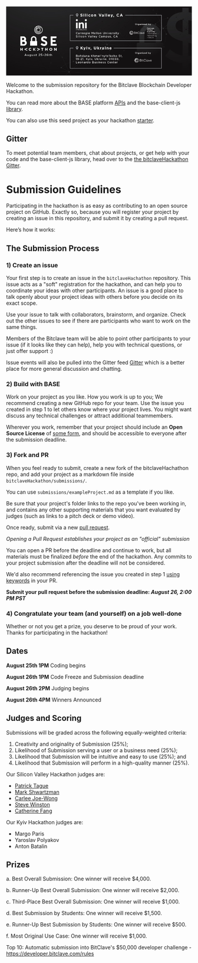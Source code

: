 ![Blockchain Developer Hackathon](docs/hackathon_banner.jpg)

Welcome to the submission repository for the Bitclave Blockchain Developer Hackathon.

You can read more about the BASE platform [APIs](https://github.com/bitclave/base-client-js/tree/develop/dist/docs) and the base-client-js [library](https://github.com/bitclave/base-client-js).

You can also use this seed project as your hackathon [starter](https://github.com/bitclave/base-tutorial-sample-app).

## Gitter

To meet potential team members, chat about projects, or get help with your code and the base-client-js library, head over to the  [the bitclaveHackathon Gitter](https://gitter.im/bitclaveHackathon/Lobby#).


# Submission Guidelines

Participating in the hackathon is as easy as contributing to an open source project on GitHub. Exactly so, because you will register your project by creating an issue in this repository, and submit it by creating a pull request.

Here’s how it works:

## The Submission Process

### 1) Create an issue
Your first step is to create an issue in the `bitclaveHachathon` repository. This issue acts as a "soft" registration for the hackathon, and can help you to coordinate your ideas with other participants. An issue is a good place to talk openly about your project ideas with others before you decide on its exact scope.

Use your issue to talk with collaborators, brainstorm, and organize. Check out the other issues to see if there are participants who want to work on the same things.

Members of the Bitclave team will be able to point other participants to your issue (if it looks like they can help), help you with technical questions, or just offer support :)

Issue events will also be pulled into the Gitter feed [Gitter](https://gitter.im/bitclaveHackathon/Lobby#) which is a better place for more general discussion and chatting.

### 2) Build with BASE
Work on your project as you like. How you work is up to you; We recommend creating a new GitHub repo for your team.
Use the issue you created in step 1 to let others know where your project lives. You might want discuss any technical challenges or attract additional teammembers.

Wherever you work, remember that your project should include an **Open Source License** of [some form](https://opensource.org/licenses), and should be accessible to everyone after the submission deadline.

### 3) Fork and PR
When you feel ready to submit, create a new fork of the bitclaveHachathon repo, and add your project as a markdown file inside `bitclaveHackathon/submissions/`.

You can use `submissions/exampleProject.md` as a template if you like.

Be sure that your project's folder links to the repo you've been working in, and contains any other supporting materials that you want evaluated by judges (such as links to a pitch deck or demo video).

Once ready, submit via a new [pull request](https://github.com/bitclave/bitclaveHackathon/pulls).

*Opening a Pull Request establishes your project as an "official" submission*

You can open a PR before the deadline and continue to work, but all materials must be finalized *before* the end of the hackathon. Any commits to your project submission after the deadline will not be considered.

We'd also recommend referencing the issue you created in step 1 [using keywords](https://help.github.com/articles/closing-issues-using-keywords/) in your PR.

**Submit your pull request before the submission deadline: _August 26, 2:00 PM PST_**

### 4) Congratulate your team (and yourself) on a job well-done
Whether or not you get a prize, you deserve to be proud of your work. Thanks for participating in the hackathon!


## Dates

**August 25th 1PM**
Coding begins

**August 26th 1PM**
Code Freeze and Submission deadline

**August 26th 2PM**
Judging begins

**August 26th 4PM**
Winners Announced


## Judges and Scoring

Submissions will be graded across the following equally-weighted criteria:

1. Creativity and originality of Submission (25%);
1. Likelihood of Submission serving a user or a business need (25%);
1. Likelihood that Submission will be intuitive and easy to use (25%); and
1. Likelihood that Submission will perform in a high-quality manner (25%).

Our Silicon Valley Hackathon judges are:

* [Patrick Tague](https://www.linkedin.com/in/patricktague)
* [Mark Shwartzman](https://www.linkedin.com/in/mark-shwartzman-631568)
* [Carlee Joe-Wong](https://www.linkedin.com/in/carlee-joe-wong-68551a48/)
* [Steve Winston](https://www.linkedin.com/in/steve-winston-228169/)
* [Catherine Fang](https://www.linkedin.com/in/catherine-fang-008849/)

Our Kyiv Hackathon judges are:

* Margo Paris
* Yaroslav Polyakov
* Anton Batalin

## Prizes

a. Best Overall Submission: One winner will receive $4,000.

b. Runner-Up Best Overall Submission: One winner will receive $2,000.

c. Third-Place Best Overall Submission: One winner will receive $1,000.

d. Best Submission by Students: One winner will receive $1,500.

e. Runner-Up Best Submission by Students: One winner will receive $500.

f. Most Original Use Case: One winner will receive $1,000.

Top 10: Automatic submission into BitClave's $50,000 developer challenge - https://developer.bitclave.com/rules

